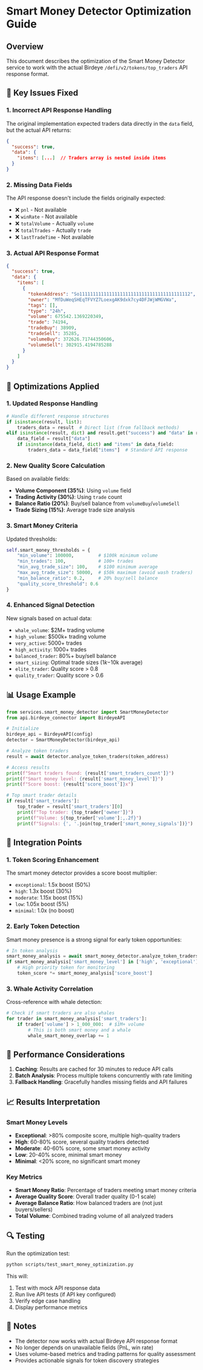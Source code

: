 # Smart Money Detector Optimization Guide

## Overview

This document describes the optimization of the Smart Money Detector service to work with the actual Birdeye `/defi/v2/tokens/top_traders` API response format.

## 🚨 Key Issues Fixed

### 1. **Incorrect API Response Handling**
The original implementation expected traders data directly in the `data` field, but the actual API returns:
```json
{
  "success": true,
  "data": {
    "items": [...]  // Traders array is nested inside items
  }
}
```

### 2. **Missing Data Fields**
The API response doesn't include the fields originally expected:
- ❌ `pnl` - Not available
- ❌ `winRate` - Not available
- ❌ `totalVolume` - Actually `volume`
- ❌ `totalTrades` - Actually `trade`
- ❌ `lastTradeTime` - Not available

### 3. **Actual API Response Format**
```json
{
  "success": true,
  "data": {
    "items": [
      {
        "tokenAddress": "So11111111111111111111111111111111111111112",
        "owner": "MfDuWeqSHEqTFVYZ7LoexgAK9dxk7cy4DFJWjWMGVWa",
        "tags": [],
        "type": "24h",
        "volume": 675542.1369220349,
        "trade": 74194,
        "tradeBuy": 38909,
        "tradeSell": 35285,
        "volumeBuy": 372626.71744350606,
        "volumeSell": 302915.4194785288
      }
    ]
  }
}
```

## 🔧 Optimizations Applied

### 1. **Updated Response Handling**
```python
# Handle different response structures
if isinstance(result, list):
    traders_data = result  # Direct list (from fallback methods)
elif isinstance(result, dict) and result.get("success") and "data" in result:
    data_field = result["data"]
    if isinstance(data_field, dict) and "items" in data_field:
        traders_data = data_field["items"]  # Standard API response
```

### 2. **New Quality Score Calculation**
Based on available fields:
- **Volume Component (35%)**: Using `volume` field
- **Trading Activity (30%)**: Using `trade` count
- **Balance Ratio (20%)**: Buy/sell balance from `volumeBuy`/`volumeSell`
- **Trade Sizing (15%)**: Average trade size analysis

### 3. **Smart Money Criteria**
Updated thresholds:
```python
self.smart_money_thresholds = {
    "min_volume": 100000,         # $100k minimum volume
    "min_trades": 100,            # 100+ trades
    "min_avg_trade_size": 100,    # $100 minimum average
    "max_avg_trade_size": 50000,  # $50k maximum (avoid wash traders)
    "min_balance_ratio": 0.2,     # 20% buy/sell balance
    "quality_score_threshold": 0.6
}
```

### 4. **Enhanced Signal Detection**
New signals based on actual data:
- `whale_volume`: $2M+ trading volume
- `high_volume`: $500k+ trading volume
- `very_active`: 5000+ trades
- `high_activity`: 1000+ trades
- `balanced_trader`: 80%+ buy/sell balance
- `smart_sizing`: Optimal trade sizes ($1k-$10k average)
- `elite_trader`: Quality score > 0.8
- `quality_trader`: Quality score > 0.6

## 📊 Usage Example

```python
from services.smart_money_detector import SmartMoneyDetector
from api.birdeye_connector import BirdeyeAPI

# Initialize
birdeye_api = BirdeyeAPI(config)
detector = SmartMoneyDetector(birdeye_api)

# Analyze token traders
result = await detector.analyze_token_traders(token_address)

# Access results
print(f"Smart traders found: {result['smart_traders_count']}")
print(f"Smart money level: {result['smart_money_level']}")
print(f"Score boost: {result['score_boost']}x")

# Top smart trader details
if result['smart_traders']:
    top_trader = result['smart_traders'][0]
    print(f"Top trader: {top_trader['owner']}")
    print(f"Volume: ${top_trader['volume']:,.2f}")
    print(f"Signals: {', '.join(top_trader['smart_money_signals'])}")
```

## 🎯 Integration Points

### 1. **Token Scoring Enhancement**
The smart money detector provides a score boost multiplier:
- `exceptional`: 1.5x boost (50%)
- `high`: 1.3x boost (30%)
- `moderate`: 1.15x boost (15%)
- `low`: 1.05x boost (5%)
- `minimal`: 1.0x (no boost)

### 2. **Early Token Detection**
Smart money presence is a strong signal for early token opportunities:
```python
# In token analysis
smart_money_analysis = await smart_money_detector.analyze_token_traders(token_address)
if smart_money_analysis['smart_money_level'] in ['high', 'exceptional']:
    # High priority token for monitoring
    token_score *= smart_money_analysis['score_boost']
```

### 3. **Whale Activity Correlation**
Cross-reference with whale detection:
```python
# Check if smart traders are also whales
for trader in smart_money_analysis['smart_traders']:
    if trader['volume'] > 1_000_000:  # $1M+ volume
        # This is both smart money and a whale
        whale_smart_money_overlap += 1
```

## 🚀 Performance Considerations

1. **Caching**: Results are cached for 30 minutes to reduce API calls
2. **Batch Analysis**: Process multiple tokens concurrently with rate limiting
3. **Fallback Handling**: Gracefully handles missing fields and API failures

## 📈 Results Interpretation

### Smart Money Levels
- **Exceptional**: >80% composite score, multiple high-quality traders
- **High**: 60-80% score, several quality traders detected
- **Moderate**: 40-60% score, some smart money activity
- **Low**: 20-40% score, minimal smart money
- **Minimal**: <20% score, no significant smart money

### Key Metrics
- **Smart Money Ratio**: Percentage of traders meeting smart money criteria
- **Average Quality Score**: Overall trader quality (0-1 scale)
- **Average Balance Ratio**: How balanced traders are (not just buyers/sellers)
- **Total Volume**: Combined trading volume of all analyzed traders

## 🔍 Testing

Run the optimization test:
```bash
python scripts/test_smart_money_optimization.py
```

This will:
1. Test with mock API response data
2. Run live API tests (if API key configured)
3. Verify edge case handling
4. Display performance metrics

## 📝 Notes

- The detector now works with actual Birdeye API response format
- No longer depends on unavailable fields (PnL, win rate)
- Uses volume-based metrics and trading patterns for quality assessment
- Provides actionable signals for token discovery strategies 